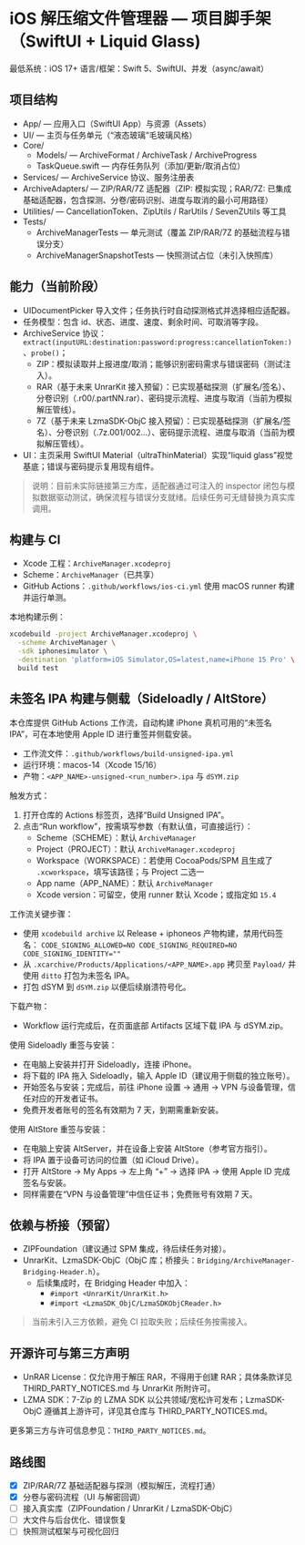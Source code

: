 # iOS 解压缩文件管理器 — 项目脚手架（SwiftUI + Liquid Glass)

最低系统：iOS 17+
语言/框架：Swift 5、SwiftUI、并发（async/await）

## 项目结构

- App/ — 应用入口（SwiftUI App）与资源（Assets）
- UI/ — 主页与任务单元（“液态玻璃”毛玻璃风格）
- Core/
  - Models/ — ArchiveFormat / ArchiveTask / ArchiveProgress
  - TaskQueue.swift — 内存任务队列（添加/更新/取消占位）
- Services/ — ArchiveService 协议、服务注册表
- ArchiveAdapters/ — ZIP/RAR/7Z 适配器（ZIP: 模拟实现；RAR/7Z: 已集成基础适配器，包含探测、分卷/密码识别、进度与取消的最小可用路径）
- Utilities/ — CancellationToken、ZipUtils / RarUtils / SevenZUtils 等工具
- Tests/
  - ArchiveManagerTests — 单元测试（覆盖 ZIP/RAR/7Z 的基础流程与错误分支）
  - ArchiveManagerSnapshotTests — 快照测试占位（未引入快照库）

## 能力（当前阶段）

- UIDocumentPicker 导入文件；任务执行时自动探测格式并选择相应适配器。
- 任务模型：包含 id、状态、进度、速度、剩余时间、可取消等字段。
- ArchiveService 协议：`extract(inputURL:destination:password:progress:cancellationToken:)`、`probe()`；
  - ZIP：模拟读取并上报进度/取消；能够识别密码需求与错误密码（测试注入）。
  - RAR（基于未来 UnrarKit 接入预留）：已实现基础探测（扩展名/签名）、分卷识别（.r00/.partNN.rar）、密码提示流程、进度与取消（当前为模拟解压管线）。
  - 7Z（基于未来 LzmaSDK-ObjC 接入预留）：已实现基础探测（扩展名/签名）、分卷识别（.7z.001/002…）、密码提示流程、进度与取消（当前为模拟解压管线）。
- UI：主页采用 SwiftUI Material（ultraThinMaterial）实现“liquid glass”视觉基底；错误与密码提示复用现有组件。

> 说明：目前未实际链接第三方库，适配器通过可注入的 inspector 闭包与模拟数据驱动测试，确保流程与错误分支就绪。后续任务可无缝替换为真实库调用。

## 构建与 CI

- Xcode 工程：`ArchiveManager.xcodeproj`
- Scheme：`ArchiveManager`（已共享）
- GitHub Actions：`.github/workflows/ios-ci.yml` 使用 macOS runner 构建并运行单测。

本地构建示例：

```bash
xcodebuild -project ArchiveManager.xcodeproj \
  -scheme ArchiveManager \
  -sdk iphonesimulator \
  -destination 'platform=iOS Simulator,OS=latest,name=iPhone 15 Pro' \
  build test
```

## 未签名 IPA 构建与侧载（Sideloadly / AltStore）

本仓库提供 GitHub Actions 工作流，自动构建 iPhone 真机可用的“未签名 IPA”，可在本地使用 Apple ID 进行重签并侧载安装。

- 工作流文件：`.github/workflows/build-unsigned-ipa.yml`
- 运行环境：macos-14（Xcode 15/16）
- 产物：`<APP_NAME>-unsigned-<run_number>.ipa` 与 `dSYM.zip`

触发方式：

1) 打开仓库的 Actions 标签页，选择“Build Unsigned IPA”。
2) 点击“Run workflow”，按需填写参数（有默认值，可直接运行）：
   - Scheme（SCHEME）：默认 `ArchiveManager`
   - Project（PROJECT）：默认 `ArchiveManager.xcodeproj`
   - Workspace（WORKSPACE）：若使用 CocoaPods/SPM 且生成了 `.xcworkspace`，填写该路径；与 Project 二选一
   - App name（APP_NAME）：默认 `ArchiveManager`
   - Xcode version：可留空，使用 runner 默认 Xcode；或指定如 `15.4`

工作流关键步骤：

- 使用 `xcodebuild archive` 以 Release + iphoneos 产物构建，禁用代码签名：
  `CODE_SIGNING_ALLOWED=NO CODE_SIGNING_REQUIRED=NO CODE_SIGNING_IDENTITY=""`
- 从 `.xcarchive/Products/Applications/<APP_NAME>.app` 拷贝至 `Payload/` 并使用 `ditto` 打包为未签名 IPA。
- 打包 dSYM 到 `dSYM.zip` 以便后续崩溃符号化。

下载产物：

- Workflow 运行完成后，在页面底部 Artifacts 区域下载 IPA 与 dSYM.zip。

使用 Sideloadly 重签与安装：

- 在电脑上安装并打开 Sideloadly，连接 iPhone。
- 将下载的 IPA 拖入 Sideloadly，输入 Apple ID（建议用于侧载的独立账号）。
- 开始签名与安装；完成后，前往 iPhone 设置 → 通用 → VPN 与设备管理，信任对应的开发者证书。
- 免费开发者账号的签名有效期为 7 天，到期需重新安装。

使用 AltStore 重签与安装：

- 在电脑上安装 AltServer，并在设备上安装 AltStore（参考官方指引）。
- 将 IPA 置于设备可访问的位置（如 iCloud Drive）。
- 打开 AltStore → My Apps → 左上角 “+” → 选择 IPA → 使用 Apple ID 完成签名与安装。
- 同样需要在“VPN 与设备管理”中信任证书；免费账号有效期 7 天。

## 依赖与桥接（预留）

- ZIPFoundation（建议通过 SPM 集成，待后续任务对接）。
- UnrarKit、LzmaSDK-ObjC（ObjC 库；桥接头：`Bridging/ArchiveManager-Bridging-Header.h`）。
  - 后续集成时，在 Bridging Header 中加入：
    - `#import <UnrarKit/UnrarKit.h>`
    - `#import <LzmaSDK_ObjC/LzmaSDKObjCReader.h>`

> 当前未引入三方依赖，避免 CI 拉取失败；后续任务按需接入。

## 开源许可与第三方声明

- UnRAR License：仅允许用于解压 RAR，不得用于创建 RAR；具体条款详见 THIRD_PARTY_NOTICES.md 与 UnrarKit 所附许可。
- LZMA SDK：7-Zip 的 LZMA SDK 以公共领域/宽松许可发布；LzmaSDK-ObjC 遵循其上游许可，详见其仓库与 THIRD_PARTY_NOTICES.md。

更多第三方与许可信息参见：`THIRD_PARTY_NOTICES.md`。

## 路线图

- [x] ZIP/RAR/7Z 基础适配器与探测（模拟解压，流程打通）
- [x] 分卷与密码流程（UI 与解密回调）
- [ ] 接入真实库（ZIPFoundation / UnrarKit / LzmaSDK-ObjC）
- [ ] 大文件与后台优化、错误恢复
- [ ] 快照测试框架与可视化回归
